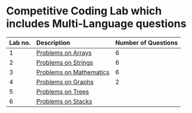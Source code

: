 # Competitive Coding Lab which includes Multi-Language questions

| Lab no. | Description | Number of Questions |
| :------ | :---------- | :---------- |
|1|  [Problems on Arrays]()       |6
|2|  [Problems on Strings](https://github.com/narayan954/niet-codetantra/tree/main/Competitive-Coding-2021/Lab2)      |6
|3|  [Problems on Mathematics](https://github.com/narayan954/niet-codetantra/tree/main/Competitive-Coding-2021/Lab3)    |6
|4|  [Problems on Graphs](https://github.com/narayan954/niet-codetantra/tree/main/Competitive-Coding-2021/Lab4)       |2
|5|  [Problems on Trees]()        |
|6|  [Problems on Stacks]()       |

